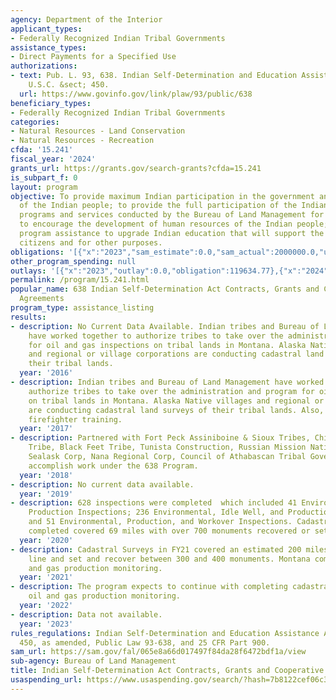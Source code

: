 ```yaml
---
agency: Department of the Interior
applicant_types:
- Federally Recognized Indian Tribal Governments
assistance_types:
- Direct Payments for a Specified Use
authorizations:
- text: Pub. L. 93, 638. Indian Self-Determination and Education Assistant Act 25
    U.S.C. &sect; 450.
  url: https://www.govinfo.gov/link/plaw/93/public/638
beneficiary_types:
- Federally Recognized Indian Tribal Governments
categories:
- Natural Resources - Land Conservation
- Natural Resources - Recreation
cfda: '15.241'
fiscal_year: '2024'
grants_url: https://grants.gov/search-grants?cfda=15.241
is_subpart_f: 0
layout: program
objective: To provide maximum Indian participation in the government and education
  of the Indian people; to provide the full participation of the Indian tribes in
  programs and services conducted by the Bureau of Land Management for Indians and
  to encourage the development of human resources of the Indian people; and to establish
  program assistance to upgrade Indian education that will support the right of Indian
  citizens and for other purposes.
obligations: '[{"x":"2023","sam_estimate":0.0,"sam_actual":2000000.0,"usa_spending_actual":1267082.92},{"x":"2024","sam_estimate":0.0,"sam_actual":1349412.8,"usa_spending_actual":1349412.8},{"x":"2025","sam_estimate":0.0,"sam_actual":0.0,"usa_spending_actual":0.0}]'
other_program_spending: null
outlays: '[{"x":"2023","outlay":0.0,"obligation":119634.77},{"x":"2024","outlay":156950.0,"obligation":411000.0},{"x":"2025","outlay":0.0,"obligation":0.0}]'
permalink: /program/15.241.html
popular_name: 638 Indian Self-Determination Act Contracts, Grants and Cooperative
  Agreements
program_type: assistance_listing
results:
- description: No Current Data Available. Indian tribes and Bureau of Land Management
    have worked together to authorize tribes to take over the administration and program
    for oil and gas inspections on tribal lands in Montana. Alaska Native villages
    and regional or village corporations are conducting cadastral land surveys of
    their tribal lands.
  year: '2016'
- description: Indian tribes and Bureau of Land Management have worked together to
    authorize tribes to take over the administration and program for oil and gas inspections
    on tribal lands in Montana. Alaska Native villages and regional or village corporations
    are conducting cadastral land surveys of their tribal lands. Also, annual emergency
    firefighter training.
  year: '2017'
- description: Partnered with Fort Peck Assiniboine & Sioux Tribes, Chippewa Cree
    Tribe, Black Feet Tribe, Tunista Construction, Russian Mission Native  Corporation,
    Sealask Corp, Nana Regional Corp, Council of Athabascan Tribal Governments to
    accomplish work under the 638 Program.
  year: '2018'
- description: No current data available.
  year: '2019'
- description: 628 inspections were completed  which included 41 Environmental and
    Production Inspections; 236 Environmental, Idle Well, and Production Inspections;
    and 51 Environmental, Production, and Workover Inspections. Cadastral Surveys
    completed covered 69 miles with over 700 monuments recovered or set.
  year: '2020'
- description: Cadastral Surveys in FY21 covered an estimated 200 miles of surveyed
    line and set and recover between 300 and 400 monuments. Montana completed oil
    and gas production monitoring.
  year: '2021'
- description: The program expects to continue with completing cadastral surveys and
    oil and gas production monitoring.
  year: '2022'
- description: Data not available.
  year: '2023'
rules_regulations: Indian Self-Determination and Education Assistance Act, 25 USC
  450, as amended, Public Law 93-638, and 25 CFR Part 900.
sam_url: https://sam.gov/fal/065e8a66d017497f84da28f6472bdf1a/view
sub-agency: Bureau of Land Management
title: Indian Self-Determination Act Contracts, Grants and Cooperative Agreements
usaspending_url: https://www.usaspending.gov/search/?hash=7b8122cef06c35036f7752c220929d75
---
```

